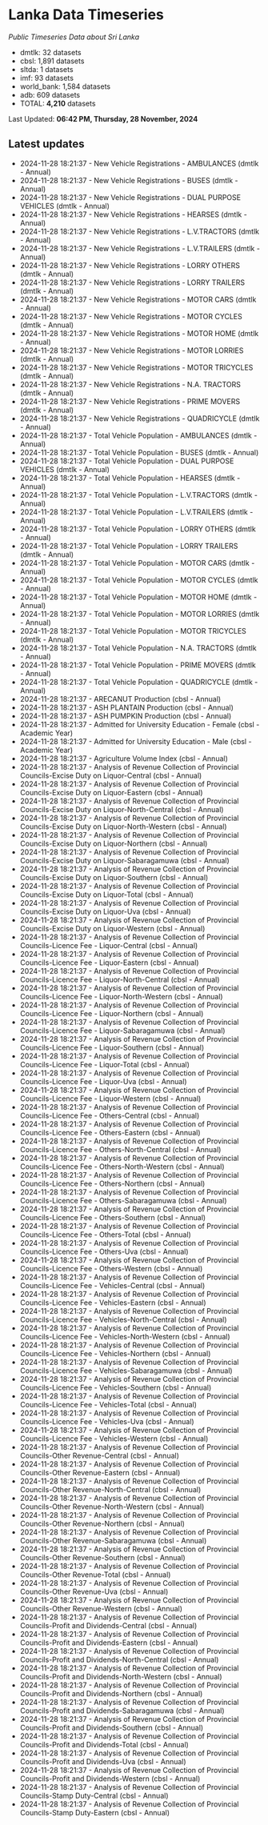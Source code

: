 # Lanka Data Timeseries
*Public Timeseries Data about Sri Lanka*

* dmtlk: 32 datasets
* cbsl: 1,891 datasets
* sltda: 1 datasets
* imf: 93 datasets
* world_bank: 1,584 datasets
* adb: 609 datasets
* TOTAL: **4,210** datasets

Last Updated: **06:42 PM, Thursday, 28 November, 2024**

## Latest updates

* 2024-11-28 18:21:37 - New Vehicle Registrations - AMBULANCES (dmtlk - Annual)
* 2024-11-28 18:21:37 - New Vehicle Registrations - BUSES (dmtlk - Annual)
* 2024-11-28 18:21:37 - New Vehicle Registrations - DUAL PURPOSE VEHICLES (dmtlk - Annual)
* 2024-11-28 18:21:37 - New Vehicle Registrations - HEARSES (dmtlk - Annual)
* 2024-11-28 18:21:37 - New Vehicle Registrations - L.V.TRACTORS (dmtlk - Annual)
* 2024-11-28 18:21:37 - New Vehicle Registrations - L.V.TRAILERS (dmtlk - Annual)
* 2024-11-28 18:21:37 - New Vehicle Registrations - LORRY OTHERS (dmtlk - Annual)
* 2024-11-28 18:21:37 - New Vehicle Registrations - LORRY TRAILERS (dmtlk - Annual)
* 2024-11-28 18:21:37 - New Vehicle Registrations - MOTOR CARS (dmtlk - Annual)
* 2024-11-28 18:21:37 - New Vehicle Registrations - MOTOR CYCLES (dmtlk - Annual)
* 2024-11-28 18:21:37 - New Vehicle Registrations - MOTOR HOME (dmtlk - Annual)
* 2024-11-28 18:21:37 - New Vehicle Registrations - MOTOR LORRIES (dmtlk - Annual)
* 2024-11-28 18:21:37 - New Vehicle Registrations - MOTOR TRICYCLES (dmtlk - Annual)
* 2024-11-28 18:21:37 - New Vehicle Registrations - N.A. TRACTORS (dmtlk - Annual)
* 2024-11-28 18:21:37 - New Vehicle Registrations - PRIME MOVERS (dmtlk - Annual)
* 2024-11-28 18:21:37 - New Vehicle Registrations - QUADRICYCLE (dmtlk - Annual)
* 2024-11-28 18:21:37 - Total Vehicle Population - AMBULANCES (dmtlk - Annual)
* 2024-11-28 18:21:37 - Total Vehicle Population - BUSES (dmtlk - Annual)
* 2024-11-28 18:21:37 - Total Vehicle Population - DUAL PURPOSE VEHICLES (dmtlk - Annual)
* 2024-11-28 18:21:37 - Total Vehicle Population - HEARSES (dmtlk - Annual)
* 2024-11-28 18:21:37 - Total Vehicle Population - L.V.TRACTORS (dmtlk - Annual)
* 2024-11-28 18:21:37 - Total Vehicle Population - L.V.TRAILERS (dmtlk - Annual)
* 2024-11-28 18:21:37 - Total Vehicle Population - LORRY OTHERS (dmtlk - Annual)
* 2024-11-28 18:21:37 - Total Vehicle Population - LORRY TRAILERS (dmtlk - Annual)
* 2024-11-28 18:21:37 - Total Vehicle Population - MOTOR CARS (dmtlk - Annual)
* 2024-11-28 18:21:37 - Total Vehicle Population - MOTOR CYCLES (dmtlk - Annual)
* 2024-11-28 18:21:37 - Total Vehicle Population - MOTOR HOME (dmtlk - Annual)
* 2024-11-28 18:21:37 - Total Vehicle Population - MOTOR LORRIES (dmtlk - Annual)
* 2024-11-28 18:21:37 - Total Vehicle Population - MOTOR TRICYCLES (dmtlk - Annual)
* 2024-11-28 18:21:37 - Total Vehicle Population - N.A. TRACTORS (dmtlk - Annual)
* 2024-11-28 18:21:37 - Total Vehicle Population - PRIME MOVERS (dmtlk - Annual)
* 2024-11-28 18:21:37 - Total Vehicle Population - QUADRICYCLE (dmtlk - Annual)
* 2024-11-28 18:21:37 - ARECANUT Production (cbsl - Annual)
* 2024-11-28 18:21:37 - ASH PLANTAIN Production (cbsl - Annual)
* 2024-11-28 18:21:37 - ASH PUMPKIN Production (cbsl - Annual)
* 2024-11-28 18:21:37 - Admitted for University Education - Female (cbsl - Academic Year)
* 2024-11-28 18:21:37 - Admitted for University Education - Male (cbsl - Academic Year)
* 2024-11-28 18:21:37 - Agriculture Volume Index (cbsl - Annual)
* 2024-11-28 18:21:37 - Analysis of Revenue Collection of Provincial Councils-Excise Duty on Liquor-Central (cbsl - Annual)
* 2024-11-28 18:21:37 - Analysis of Revenue Collection of Provincial Councils-Excise Duty on Liquor-Eastern (cbsl - Annual)
* 2024-11-28 18:21:37 - Analysis of Revenue Collection of Provincial Councils-Excise Duty on Liquor-North-Central (cbsl - Annual)
* 2024-11-28 18:21:37 - Analysis of Revenue Collection of Provincial Councils-Excise Duty on Liquor-North-Western (cbsl - Annual)
* 2024-11-28 18:21:37 - Analysis of Revenue Collection of Provincial Councils-Excise Duty on Liquor-Northern (cbsl - Annual)
* 2024-11-28 18:21:37 - Analysis of Revenue Collection of Provincial Councils-Excise Duty on Liquor-Sabaragamuwa (cbsl - Annual)
* 2024-11-28 18:21:37 - Analysis of Revenue Collection of Provincial Councils-Excise Duty on Liquor-Southern (cbsl - Annual)
* 2024-11-28 18:21:37 - Analysis of Revenue Collection of Provincial Councils-Excise Duty on Liquor-Total (cbsl - Annual)
* 2024-11-28 18:21:37 - Analysis of Revenue Collection of Provincial Councils-Excise Duty on Liquor-Uva (cbsl - Annual)
* 2024-11-28 18:21:37 - Analysis of Revenue Collection of Provincial Councils-Excise Duty on Liquor-Western (cbsl - Annual)
* 2024-11-28 18:21:37 - Analysis of Revenue Collection of Provincial Councils-Licence Fee - Liquor-Central (cbsl - Annual)
* 2024-11-28 18:21:37 - Analysis of Revenue Collection of Provincial Councils-Licence Fee - Liquor-Eastern (cbsl - Annual)
* 2024-11-28 18:21:37 - Analysis of Revenue Collection of Provincial Councils-Licence Fee - Liquor-North-Central (cbsl - Annual)
* 2024-11-28 18:21:37 - Analysis of Revenue Collection of Provincial Councils-Licence Fee - Liquor-North-Western (cbsl - Annual)
* 2024-11-28 18:21:37 - Analysis of Revenue Collection of Provincial Councils-Licence Fee - Liquor-Northern (cbsl - Annual)
* 2024-11-28 18:21:37 - Analysis of Revenue Collection of Provincial Councils-Licence Fee - Liquor-Sabaragamuwa (cbsl - Annual)
* 2024-11-28 18:21:37 - Analysis of Revenue Collection of Provincial Councils-Licence Fee - Liquor-Southern (cbsl - Annual)
* 2024-11-28 18:21:37 - Analysis of Revenue Collection of Provincial Councils-Licence Fee - Liquor-Total (cbsl - Annual)
* 2024-11-28 18:21:37 - Analysis of Revenue Collection of Provincial Councils-Licence Fee - Liquor-Uva (cbsl - Annual)
* 2024-11-28 18:21:37 - Analysis of Revenue Collection of Provincial Councils-Licence Fee - Liquor-Western (cbsl - Annual)
* 2024-11-28 18:21:37 - Analysis of Revenue Collection of Provincial Councils-Licence Fee - Others-Central (cbsl - Annual)
* 2024-11-28 18:21:37 - Analysis of Revenue Collection of Provincial Councils-Licence Fee - Others-Eastern (cbsl - Annual)
* 2024-11-28 18:21:37 - Analysis of Revenue Collection of Provincial Councils-Licence Fee - Others-North-Central (cbsl - Annual)
* 2024-11-28 18:21:37 - Analysis of Revenue Collection of Provincial Councils-Licence Fee - Others-North-Western (cbsl - Annual)
* 2024-11-28 18:21:37 - Analysis of Revenue Collection of Provincial Councils-Licence Fee - Others-Northern (cbsl - Annual)
* 2024-11-28 18:21:37 - Analysis of Revenue Collection of Provincial Councils-Licence Fee - Others-Sabaragamuwa (cbsl - Annual)
* 2024-11-28 18:21:37 - Analysis of Revenue Collection of Provincial Councils-Licence Fee - Others-Southern (cbsl - Annual)
* 2024-11-28 18:21:37 - Analysis of Revenue Collection of Provincial Councils-Licence Fee - Others-Total (cbsl - Annual)
* 2024-11-28 18:21:37 - Analysis of Revenue Collection of Provincial Councils-Licence Fee - Others-Uva (cbsl - Annual)
* 2024-11-28 18:21:37 - Analysis of Revenue Collection of Provincial Councils-Licence Fee - Others-Western (cbsl - Annual)
* 2024-11-28 18:21:37 - Analysis of Revenue Collection of Provincial Councils-Licence Fee - Vehicles-Central (cbsl - Annual)
* 2024-11-28 18:21:37 - Analysis of Revenue Collection of Provincial Councils-Licence Fee - Vehicles-Eastern (cbsl - Annual)
* 2024-11-28 18:21:37 - Analysis of Revenue Collection of Provincial Councils-Licence Fee - Vehicles-North-Central (cbsl - Annual)
* 2024-11-28 18:21:37 - Analysis of Revenue Collection of Provincial Councils-Licence Fee - Vehicles-North-Western (cbsl - Annual)
* 2024-11-28 18:21:37 - Analysis of Revenue Collection of Provincial Councils-Licence Fee - Vehicles-Northern (cbsl - Annual)
* 2024-11-28 18:21:37 - Analysis of Revenue Collection of Provincial Councils-Licence Fee - Vehicles-Sabaragamuwa (cbsl - Annual)
* 2024-11-28 18:21:37 - Analysis of Revenue Collection of Provincial Councils-Licence Fee - Vehicles-Southern (cbsl - Annual)
* 2024-11-28 18:21:37 - Analysis of Revenue Collection of Provincial Councils-Licence Fee - Vehicles-Total (cbsl - Annual)
* 2024-11-28 18:21:37 - Analysis of Revenue Collection of Provincial Councils-Licence Fee - Vehicles-Uva (cbsl - Annual)
* 2024-11-28 18:21:37 - Analysis of Revenue Collection of Provincial Councils-Licence Fee - Vehicles-Western (cbsl - Annual)
* 2024-11-28 18:21:37 - Analysis of Revenue Collection of Provincial Councils-Other Revenue-Central (cbsl - Annual)
* 2024-11-28 18:21:37 - Analysis of Revenue Collection of Provincial Councils-Other Revenue-Eastern (cbsl - Annual)
* 2024-11-28 18:21:37 - Analysis of Revenue Collection of Provincial Councils-Other Revenue-North-Central (cbsl - Annual)
* 2024-11-28 18:21:37 - Analysis of Revenue Collection of Provincial Councils-Other Revenue-North-Western (cbsl - Annual)
* 2024-11-28 18:21:37 - Analysis of Revenue Collection of Provincial Councils-Other Revenue-Northern (cbsl - Annual)
* 2024-11-28 18:21:37 - Analysis of Revenue Collection of Provincial Councils-Other Revenue-Sabaragamuwa (cbsl - Annual)
* 2024-11-28 18:21:37 - Analysis of Revenue Collection of Provincial Councils-Other Revenue-Southern (cbsl - Annual)
* 2024-11-28 18:21:37 - Analysis of Revenue Collection of Provincial Councils-Other Revenue-Total (cbsl - Annual)
* 2024-11-28 18:21:37 - Analysis of Revenue Collection of Provincial Councils-Other Revenue-Uva (cbsl - Annual)
* 2024-11-28 18:21:37 - Analysis of Revenue Collection of Provincial Councils-Other Revenue-Western (cbsl - Annual)
* 2024-11-28 18:21:37 - Analysis of Revenue Collection of Provincial Councils-Profit and Dividends-Central (cbsl - Annual)
* 2024-11-28 18:21:37 - Analysis of Revenue Collection of Provincial Councils-Profit and Dividends-Eastern (cbsl - Annual)
* 2024-11-28 18:21:37 - Analysis of Revenue Collection of Provincial Councils-Profit and Dividends-North-Central (cbsl - Annual)
* 2024-11-28 18:21:37 - Analysis of Revenue Collection of Provincial Councils-Profit and Dividends-North-Western (cbsl - Annual)
* 2024-11-28 18:21:37 - Analysis of Revenue Collection of Provincial Councils-Profit and Dividends-Northern (cbsl - Annual)
* 2024-11-28 18:21:37 - Analysis of Revenue Collection of Provincial Councils-Profit and Dividends-Sabaragamuwa (cbsl - Annual)
* 2024-11-28 18:21:37 - Analysis of Revenue Collection of Provincial Councils-Profit and Dividends-Southern (cbsl - Annual)
* 2024-11-28 18:21:37 - Analysis of Revenue Collection of Provincial Councils-Profit and Dividends-Total (cbsl - Annual)
* 2024-11-28 18:21:37 - Analysis of Revenue Collection of Provincial Councils-Profit and Dividends-Uva (cbsl - Annual)
* 2024-11-28 18:21:37 - Analysis of Revenue Collection of Provincial Councils-Profit and Dividends-Western (cbsl - Annual)
* 2024-11-28 18:21:37 - Analysis of Revenue Collection of Provincial Councils-Stamp Duty-Central (cbsl - Annual)
* 2024-11-28 18:21:37 - Analysis of Revenue Collection of Provincial Councils-Stamp Duty-Eastern (cbsl - Annual)